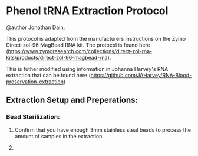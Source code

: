 # Phenol tRNA Extraction Protocol
@author Jonathan Dain. 

This protocol is adapted from the manufacturers instructions on the Zymo Direct-zol-96 MagBead RNA kit. The protocol is found here (https://www.zymoresearch.com/collections/direct-zol-rna-kits/products/direct-zol-96-magbead-rna).

This is futher modified using information in Johanna Harvey's RNA extraction that can be found here (https://github.com/JAHarvey/RNA-Blood-preservation-extraction)

## Extraction Setup and Preperations:
### Bead Sterilization:
1. Confirm that you have enough 3mm stainless steal beads to process the amount of samples in the extraction. 

2. 
